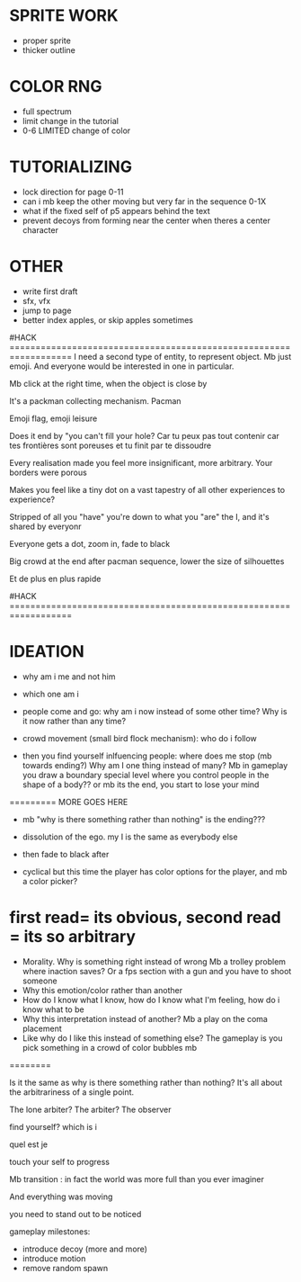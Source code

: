 

# SPRITE WORK
* proper sprite
* thicker outline

# COLOR RNG
* full spectrum
* limit change in the tutorial
* 0-6 LIMITED change of color

# TUTORIALIZING
* lock direction for page 0-11
* can i mb keep the other moving but very far in the sequence 0-1X
* what if the fixed self of p5 appears behind the text
* prevent decoys from forming near the center when theres a center character

# OTHER
* write first draft
* sfx, vfx
* jump to page
* better index apples, or skip apples sometimes


#HACK ==================================================================
 I need a second type of entity, to represent object. Mb just emoji. And everyone would be interested in one in particular.

Mb click at the right time, when the object is close by 

It's a packman collecting mechanism. Pacman 

 Emoji flag, emoji leisure 


  Does it end by "you can't fill your hole? 
  Car tu peux pas tout contenir car tes frontières sont poreuses et tu finit par te dissoudre 

  Every realisation made you feel more insignificant, more arbitrary. Your borders were porous 

  Makes you feel like a tiny dot on a vast tapestry of all other experiences to experience? 

  Stripped of all you "have" you're down to what you "are" the I, and it's shared by everyonr


Everyone gets a dot, zoom in, fade to black

 Big crowd at the end after pacman sequence, lower the size of silhouettes 

 Et de plus en plus rapide 


#HACK ==================================================================

# IDEATION

- why am i me and not him
- which one am i

- people come and go: why am i now instead of some other time? Why is it now rather than any time?

- crowd movement (small bird flock mechanism): who do i follow
- then you find yourself inlfuencing people: where does me stop (mb towards ending?)
Why am I one thing instead of many? Mb in gameplay you draw a boundary 
special level where you control people in the shape of a body?? or mb its the end, you start to lose your mind

========= MORE GOES HERE

- mb "why is there something rather than nothing" is the ending???

- dissolution of the ego. my I is the same as everybody else
- then fade to black after
- cyclical but this time the player has color options for the player, and mb a color picker?

first read= its obvious, second read = its so arbitrary
========
* Morality. Why is something right instead of wrong
Mb a trolley problem where inaction saves? Or a fps section with a gun and you have to shoot someone
* Why this emotion/color rather than another
* How do I know what I know, how do I know what I'm feeling, how do i know what to be
* Why this interpretation instead of another? Mb a play on the coma placement 
* Like why do I like this instead of something else? The gameplay is you pick something in a crowd of color bubbles mb 

========

Is it the same as why is there something rather than nothing? It's all about the arbitrariness of a single point.

The lone arbiter? The arbiter? The observer

find yourself?
which is i

quel est je

touch your self to progress

Mb transition : in fact the world was more full than you ever imaginer

And everything was moving 

you need to stand out to be noticed

gameplay milestones:
- introduce decoy (more and more)
- introduce motion 
- remove random spawn


